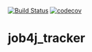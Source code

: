 [![Build Status](https://travis-ci.org/AndreyPolegaev/job4j_tracker.svg?branch=master)](https://travis-ci.org/AndreyPolegaev/job4j_tracker)
[![codecov](https://codecov.io/gh/AndreyPolegaev/job4j_tracker/branch/master/graph/badge.svg)](https://codecov.io/gh/AndreyPolegaev/job4j_tracker)

# job4j_tracker